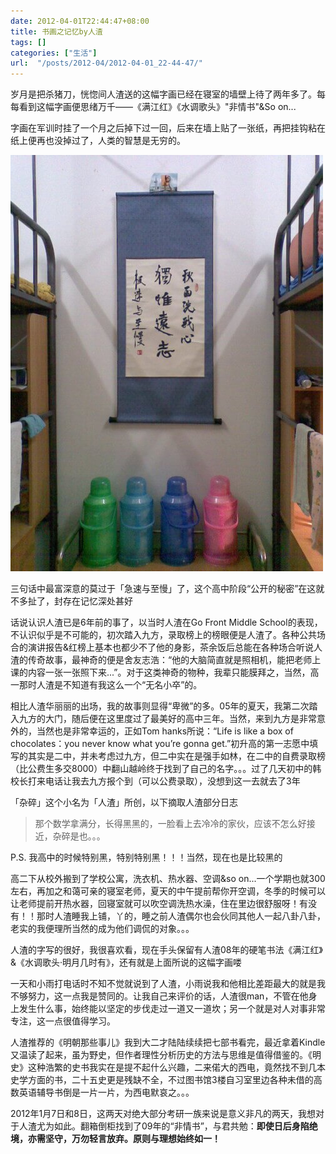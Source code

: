 ```yaml
---
date: 2012-04-01T22:44:47+08:00
title: 书画之记忆by人渣
tags: []
categories: ["生活"]
url:  "/posts/2012-04/2012-04-01_22-44-47/"
---
```


岁月是把杀猪刀，恍惚间人渣送的这幅字画已经在寝室的墙壁上待了两年多了。每每看到这幅字画便思绪万千——《满江红》《水调歌头》"非情书"&So on...

字画在军训时挂了一个月之后掉下过一回，后来在墙上贴了一张纸，再把挂钩粘在纸上便再也没掉过了，人类的智慧是无穷的。

![字画](/pictures/misc/qiuyu-log.jpg)

三句话中最富深意的莫过于「急速与至慢」了，这个高中阶段“公开的秘密”在这就不多扯了，封存在记忆深处甚好

话说认识人渣已是6年前的事了，以当时人渣在Go Front Middle School的表现，不认识似乎是不可能的，初次踏入九方，录取榜上的榜眼便是人渣了。各种公共场合的演讲报告&红榜上基本也都少不了他的身影，茶余饭后总能在各种场合听说人渣的传奇故事，最神奇的便是舍友志浩：“他的大脑简直就是照相机，能把老师上课的内容一张一张照下来...”。对于这类神奇的物种，我辈只能膜拜之，当然，高一那时人渣是不知道有我这么一个“无名小卒”的。

相比人渣华丽丽的出场，我的故事则显得“卑微”的多。05年的夏天，我第二次踏入九方的大门，随后便在这里度过了最美好的高中三年。当然，来到九方是非常意外的，当然也是非常幸运的，正如Tom hanks所说：“Life is like a box of chocolates：you never know what you’re gonna get.”初升高的第一志愿中填写的其实是二中，并未考虑过九方，但二中实在是强手如林，在二中的自费录取榜（比公费生多交8000）中翻山越岭终于找到了自己的名字。。。过了几天初中的韩校长打来电话让我去九方报个到（可以公费录取），没想到这一去就去了3年

「杂碎」这个小名为「人渣」所创，以下摘取人渣部分日志  

> 那个数学拿满分，长得黑黑的，一脸看上去冷冷的家伙，应该不怎么好接近，杂碎是也。。。

P.S. 我高中的时候特别黑，特别特别黑！！！当然，现在也是比较黑的

高二下从校外搬到了学校公寓，洗衣机、热水器、空调&so on...一个学期也就300左右，再加之和蔼可亲的寝室老师，夏天的中午提前帮你开空调，冬季的时候可以让老师提前开热水器，回寝室就可以吹空调洗热水澡，住在里边很舒服呀！有没有！！那时人渣睡我上铺，丫的，睡之前人渣偶尔也会伙同其他人一起八卦八卦，老实的我便理所当然的成为他们调侃的对象。。。

人渣的字写的很好，我很喜欢看，现在手头保留有人渣08年的硬笔书法《满江红》&《水调歌头·明月几时有》，还有就是上面所说的这幅字画喽

一天和小雨打电话时不知不觉就说到了人渣，小雨说我和他相比差距最大的就是我不够努力，这一点我是赞同的。让我自己来评价的话，人渣很man，不管在他身上发生什么事，始终能以坚定的步伐走过一道又一道坎；另一个就是对人对事非常专注，这一点很值得学习。

人渣推荐的《明朝那些事儿》我到大二才陆陆续续把七部书看完，最近拿着Kindle又温读了起来，虽为野史，但作者理性分析历史的方法与思维是值得借鉴的。《明史》这种浩繁的史书我实在是提不起什么兴趣，二来偌大的西电，竟然找不到几本史学方面的书，二十五史更是残缺不全，不过图书馆3楼自习室里边各种未借的高数英语辅导书倒是一片一片，为西电默哀之。。。

2012年1月7日和8日，这两天对绝大部分考研一族来说是意义非凡的两天，我想对于人渣尤为如此。翻箱倒柜找到了09年的“非情书”，与君共勉：**即使日后身陷绝境，亦需坚守，万勿轻言放弃。原则与理想始终如一！**